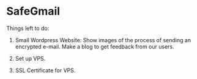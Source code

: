 SafeGmail
=========

Things left to do:

1. Small Wordpress Website: 
Show images of the process of sending an encrypted e-mail.
Make a blog to get feedback from our users. 

2. Set up VPS. 

3. SSL Certificate for VPS.
